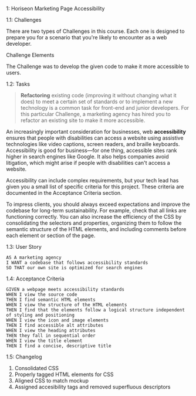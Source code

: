 1: Horiseon Marketing Page Accessibility

1.1: Challenges

There are two types of Challenges in this course. Each one is designed to prepare you for a scenario that you're likely to encounter as a web developer.

Challenge Elements

The Challenge was to develop the given code to make it more accessible to users.


1.2: Tasks
> **Refactoring** existing code (improving it without changing what it does) to meet a certain set of standards or to implement a new technology is a common task for front-end and junior developers. For this particular Challenge, a marketing agency has hired you to refactor an existing site to make it more accessible. 

An increasingly important consideration for businesses, web **accessibility** ensures that people with disabilities can access a website using assistive technologies like video captions, screen readers, and braille keyboards. Accessibility is good for business&mdash;for one thing, accessible sites rank higher in search engines like Google. It also helps companies avoid litigation, which might arise if people with disabilities can't access a website.

Accessibility can include complex requirements, but your tech lead has given you a small list of specific criteria for this project. These criteria are documented in the Acceptance Criteria section.

To impress clients, you should always exceed expectations and improve the codebase for long-term sustainability. For example, check that all links are functioning correctly. You can also increase the efficiency of the CSS by consolidating the selectors and properties, organizing them to follow the semantic structure of the HTML elements, and including comments before each element or section of the page.


1.3: User Story

```
AS A marketing agency
I WANT a codebase that follows accessibility standards
SO THAT our own site is optimized for search engines
```

1.4: Acceptance Criteria

```
GIVEN a webpage meets accessibility standards
WHEN I view the source code
THEN I find semantic HTML elements
WHEN I view the structure of the HTML elements
THEN I find that the elements follow a logical structure independent of styling and positioning
WHEN I view the icon and image elements
THEN I find accessible alt attributes
WHEN I view the heading attributes
THEN they fall in sequential order
WHEN I view the title element
THEN I find a concise, descriptive title
```

1.5: Changelog
1. Consolidated CSS
2. Properly tagged HTML elements for CSS
3. Aligned CSS to match mockup
4. Assigned accesibility tags and removed superfluous descriptors



